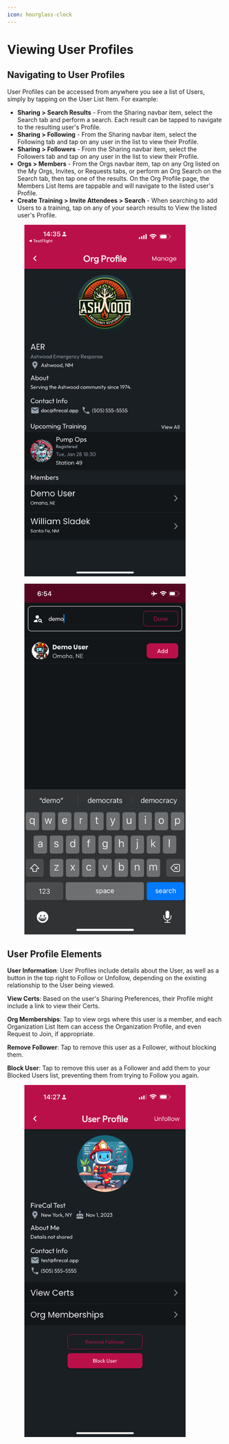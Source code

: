 ```yaml
---
icon: hourglass-clock
---
```


# Viewing User Profiles

## Navigating to User Profiles

User Profiles can be accessed from anywhere you see a list of Users, simply by tapping on the User List Item. For example:

* **Sharing > Search Results** - From the Sharing navbar item, select the Search tab and perform a search. Each result can be tapped to navigate to the resulting user's Profile.
* **Sharing > Following** - From the Sharing navbar item, select the Following tab and tap on any user in the list to view their Profile.
* **Sharing > Followers** - From the Sharing navbar item, select the Followers tab and tap on any user in the list to view their Profile.
* **Orgs > Members** - From the Orgs navbar item, tap on any Org listed on the My Orgs, Invites, or Requests tabs, or perform an Org Search on the Search tab, then tap one of the results. On the Org Profile page, the Members List Items are tappable and will navigate to the listed user's Profile.
* **Create Training > Invite Attendees > Search** - When searching to add Users to a training, tap on any of your search results to View the listed user's Profile.

<div><figure><img src="../../.gitbook/assets/1.0.0-org-profile-for-user.PNG" alt="" width="375"><figcaption></figcaption></figure> <figure><img src="../../.gitbook/assets/1.0.0-training-new-add-invited.PNG" alt="" width="375"><figcaption></figcaption></figure></div>

## User Profile Elements

**User Information**: User Profiles include details about the User, as well as a button in the top right to Follow or Unfollow, depending on the existing relationship to the User being viewed.

**View Certs**: Based on the user's Sharing Preferences, their Profile might include a link to view their Certs.

**Org Memberships**: Tap to view orgs where this user is a member, and each Organization List Item can access the Organization Profile, and even Request to Join, if appropriate.

**Remove Follower**: Tap to remove this user as a Follower, without blocking them.

**Block User**: Tap to remove this user as a Follower and add them to your Blocked Users list, preventing them from trying to Follow you again.

<figure><img src="../../.gitbook/assets/1.0.0-user-profile.PNG" alt="" width="375"><figcaption></figcaption></figure>
